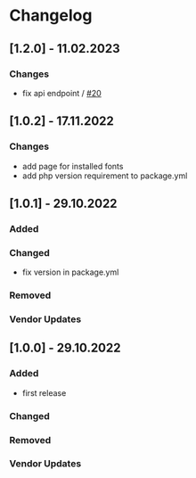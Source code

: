 # Changelog 


## [1.2.0] - 11.02.2023

### Changes
- fix api endpoint / [#20](https://github.com/AndiLeni/fonts/issues/20)



## [1.0.2] - 17.11.2022

### Changes
- add page for installed fonts
- add php version requirement to package.yml


## [1.0.1] - 29.10.2022

### Added

### Changed
- fix version in package.yml

### Removed

### Vendor Updates



## [1.0.0] - 29.10.2022

### Added
- first release

### Changed

### Removed

### Vendor Updates